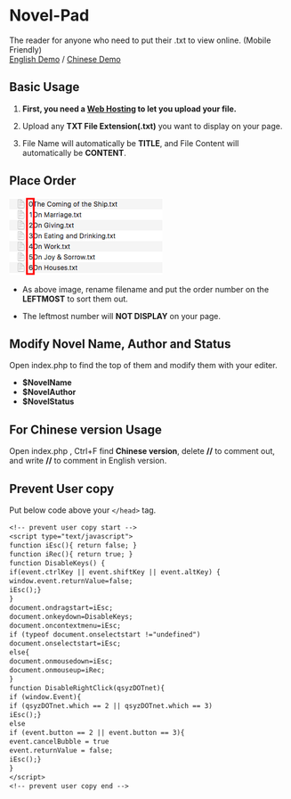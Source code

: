 <!--
  Title: Novel Pad
  Description: This is a useful txt reader for anyone who need to put their novel or article to view online.
  Author: Lun
  -->

# Novel-Pad
The reader for anyone who need to put their .txt  to view online. (Mobile Friendly)
<br> <a target="_blank" href="http://smartlun.com/github/novel/">English Demo</a> / <a target="_blank" href="http://smartlun.com/novel/sixstone/">Chinese Demo</a> 

## Basic Usage

1. **First, you need a [Web Hosting](https://en.wikipedia.org/wiki/Category:Web_hosting) to let you upload your file.**

2. Upload any **TXT File Extension(.txt)** you want to display on your page. 

3. File Name will automatically be **TITLE**, and File Content will automatically be **CONTENT**.

## Place Order

![order](screenshots/01.png "Add the order number in the leftmost to sort txt files")
- As above image, rename filename and put the order number on the **LEFTMOST** to sort them out. 

- The leftmost number will **NOT DISPLAY** on your page.

## Modify Novel Name, Author and Status

Open index.php to find the top of them and modify them with your editer.
- **$NovelName** 
- **$NovelAuthor**
- **$NovelStatus** 


## For Chinese version Usage
Open index.php , Ctrl+F find **Chinese version**, delete **//** to comment out,  and write **//** to comment in English version.

## Prevent User copy
Put below code above your `</head>` tag.
```
<!-- prevent user copy start -->
<script type="text/javascript">
function iEsc(){ return false; }
function iRec(){ return true; }
function DisableKeys() {
if(event.ctrlKey || event.shiftKey || event.altKey) {
window.event.returnValue=false;
iEsc();}
}
document.ondragstart=iEsc;
document.onkeydown=DisableKeys;
document.oncontextmenu=iEsc;
if (typeof document.onselectstart !="undefined")
document.onselectstart=iEsc;
else{
document.onmousedown=iEsc;
document.onmouseup=iRec;
}
function DisableRightClick(qsyzDOTnet){
if (window.Event){
if (qsyzDOTnet.which == 2 || qsyzDOTnet.which == 3)
iEsc();}
else
if (event.button == 2 || event.button == 3){
event.cancelBubble = true
event.returnValue = false;
iEsc();}
}
</script>
<!-- prevent user copy end -->
```
<br />

